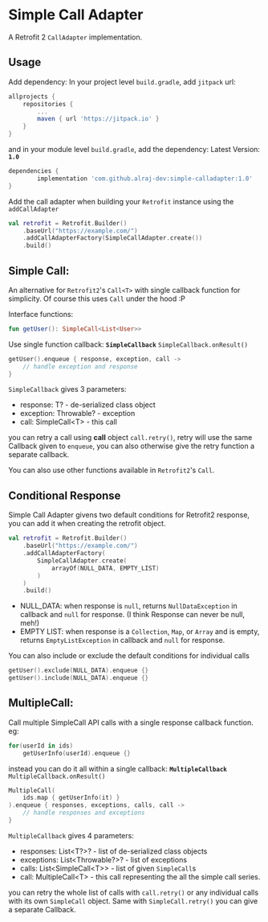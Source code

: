 Simple Call Adapter
=

A Retrofit 2 `CallAdapter` implementation.

Usage
-

Add dependency:
In your project level `build.gradle`, add `jitpack` url:
```groovy
allprojects {
    repositories {
        ...
        maven { url 'https://jitpack.io' }
    }
}
```

and in your module level `build.gradle`, add the dependency:
Latest Version: **`1.0`**

```groovy
dependencies {
        implementation 'com.github.alraj-dev:simple-calladapter:1.0'
}
```

Add the call adapter when building your `Retrofit` instance using the `addCallAdapter`

```kotlin
val retrofit = Retrofit.Builder()
    .baseUrl("https://example.com/")
    .addCallAdapterFactory(SimpleCallAdapter.create())
    .build()
```

Simple Call:
-

An alternative for `Retrofit2`'s `Call<T>` with single callback function for simplicity. Of course this uses `Call` under the hood :P

Interface functions:
```kotlin
fun getUser(): SimpleCall<List<User>>
```

Use single function callback: **`SimpleCallback`**
`SimpleCallback.onResult()`
```kotlin
getUser().enqueue { response, exception, call ->
	// handle exception and response
}
```
`SimpleCallback` gives 3 parameters:

- response: T? - de-serialized class object
- exception: Throwable? - exception
- call: SimpleCall\<T\> - this call

you can retry a call using **call** object `call.retry()`, retry will use the same Callback given to `enqueue`, you can also otherwise give the retry function a separate callback.

You can also use other functions available in `Retrofit2`'s `Call`.

Conditional Response
--------------------

Simple Call Adapter givens two default conditions for Retrofit2 response, you can add it when creating the retrofit object.

```kotlin
val retrofit = Retrofit.Builder()
    .baseUrl("https://example.com/")
    .addCallAdapterFactory(
        SimpleCallAdapter.create(
            arrayOf(NULL_DATA, EMPTY_LIST)
        )
    )
    .build()
```

- NULL_DATA: when response is `null`, returns `NullDataException` in callback and `null` for response. (I think Response can never be null, meh!)
- EMPTY LIST: when response is a `Collection`, `Map`, or `Array` and is empty, returns `EmptyListException` in callback and `null` for response.

You can also include or exclude the default conditions for individual calls
```kotlin
getUser().exclude(NULL_DATA).enqueue {}
getUser().include(NULL_DATA).enqueue {}
```

MultipleCall:
-

Call multiple SimpleCall API calls with a single response callback function.
eg:
```kotlin
for(userId in ids)
	getUserInfo(userId).enqueue {}
```

instead you can do it all within a single callback: **`MultipleCallback`**
`MultipleCallback.onResult()`
```kotlin
MultipleCall(
	ids.map { getUserInfo(it) }
).enqueue { responses, exceptions, calls, call ->
	// handle responses and exceptions
}
```

`MultipleCallback` gives 4 parameters:

- responses: List<T?>? - list of de-serialized class objects
- exceptions: List<Throwable?>? - list of exceptions
- calls: List<SimpleCall\<T\>> - list of given `SimpleCall`s
- call: MultipleCall\<T\> - this call representing the all the simple call series.

you can retry the whole list of calls with `call.retry()` or any individual calls with its own `SimpleCall` object. Same with `SimpleCall.retry()` you can give a separate Callback.
